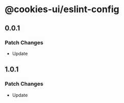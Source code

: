 # @cookies-ui/eslint-config

## 0.0.1

### Patch Changes

- Update

## 1.0.1

### Patch Changes

- Update
